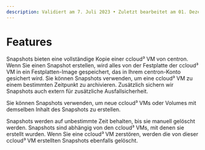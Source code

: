 ```yaml
---
description: Validiert am 7. Juli 2023 • Zuletzt bearbeitet am 01. Dezember 2023
---
```


# Features

Snapshots bieten eine vollständige Kopie einer ccloud³ VM von centron. Wenn Sie einen Snapshot erstellen, wird alles von der Festplatte der ccloud³ VM in ein Festplatten-Image gespeichert, das in Ihrem centron-Konto gesichert wird. Sie können Snapshots verwenden, um eine ccloud³ VM zu einem bestimmten Zeitpunkt zu archivieren. Zusätzlich sichern wir Snapshots auch extern für zusätzliche Ausfallsicherheit.

Sie können Snapshots verwenden, um neue ccloud³ VMs oder Volumes mit demselben Inhalt des Snapshots zu erstellen.&#x20;

Snapshots werden auf unbestimmte Zeit behalten, bis sie manuell gelöscht werden. Snapshots sind abhängig von den ccloud³ VMs, mit denen sie erstellt wurden. Wenn Sie eine ccloud³ VM zerstören, werden die von dieser ccloud³ VM erstellten Snapshots ebenfalls gelöscht.
